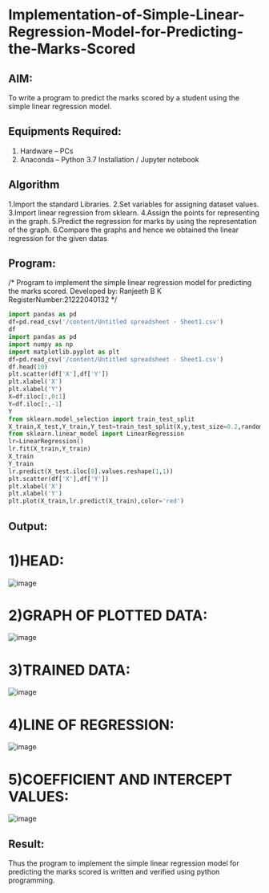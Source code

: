 # Implementation-of-Simple-Linear-Regression-Model-for-Predicting-the-Marks-Scored

## AIM:
To write a program to predict the marks scored by a student using the simple linear regression model.

## Equipments Required:
1. Hardware – PCs
2. Anaconda – Python 3.7 Installation / Jupyter notebook

## Algorithm
1.Import the standard Libraries.
2.Set variables for assigning dataset values. 
3.Import linear regression from sklearn. 
4.Assign the points for representing in the graph. 
5.Predict the regression for marks by using the representation of the graph. 
6.Compare the graphs and hence we obtained the linear regression for the given datas 

## Program:
/*
Program to implement the simple linear regression model for predicting the marks scored.
Developed by: Ranjeeth B K
RegisterNumber:21222040132
*/

```python
import pandas as pd
df=pd.read_csv('/content/Untitled spreadsheet - Sheet1.csv')
df
import pandas as pd
import numpy as np
import matplotlib.pyplot as plt
df=pd.read_csv('/content/Untitled spreadsheet - Sheet1.csv')
df.head(10)
plt.scatter(df['X'],df['Y'])
plt.xlabel('X')
plt.xlabel('Y')
X=df.iloc[:,0:1]
Y=df.iloc[:,-1]
Y
from sklearn.model_selection import train_test_split
X_train,X_test,Y_train,Y_test=train_test_split(X,y,test_size=0.2,random_state=0)
from sklearn.linear_model import LinearRegression
lr=LinearRegression()
lr.fit(X_train,Y_train)
X_train
Y_train
lr.predict(X_test.iloc[0].values.reshape(1,1))
plt.scatter(df['X'],df['Y'])
plt.xlabel('X')
plt.xlabel('Y')
plt.plot(X_train,lr.predict(X_train),color='red')
```

## Output:

# 1)HEAD:
![image](https://github.com/RANJEETH17/Implementation-of-Simple-Linear-Regression-Model-for-Predicting-the-Marks-Scored/assets/120718823/1af3f0ff-b9cb-46b6-a748-b48bb02b6e93)
# 2)GRAPH OF PLOTTED DATA:
![image](https://github.com/RANJEETH17/Implementation-of-Simple-Linear-Regression-Model-for-Predicting-the-Marks-Scored/assets/120718823/5aff7234-94c1-4cc4-bb96-e1dbe25e3498)
# 3)TRAINED DATA:
![image](https://github.com/RANJEETH17/Implementation-of-Simple-Linear-Regression-Model-for-Predicting-the-Marks-Scored/assets/120718823/8b82f303-1b9b-4936-bc19-5e2393b84e4d)
# 4)LINE OF REGRESSION:
![image](https://github.com/RANJEETH17/Implementation-of-Simple-Linear-Regression-Model-for-Predicting-the-Marks-Scored/assets/120718823/7e66ac5c-e6ea-48be-a917-76bdf617ad9e)
# 5)COEFFICIENT AND INTERCEPT VALUES:
![image](https://github.com/RANJEETH17/Implementation-of-Simple-Linear-Regression-Model-for-Predicting-the-Marks-Scored/assets/120718823/3027e5ed-fde3-443a-ac61-e263adda29b3)
## Result:
Thus the program to implement the simple linear regression model for predicting the marks scored is written and verified using python programming.
